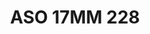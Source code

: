 ---
title: ASO 17MM 228
date: 
draft: false

# descripcion
description : Anillo de plata 925.

materials: Plata 943

color: 

dimensions: 17mm diámetro

code: 05-23-1617

type: "Anillos"

categories: []

price: $10.960,00

price_eftvo: $9.320,00

# Images
# first image will be shown in the product page
images:
  # - image: "images/path_to_image"
  # La ubicacion de las imagenes es imagenes/Anillos/Anillos.Solo Plata/05-23-1617-aso-17mm-228
  - image: "./images/anillos/solo_plata/05-23-1617-aso-17mm-228.jpg"
---